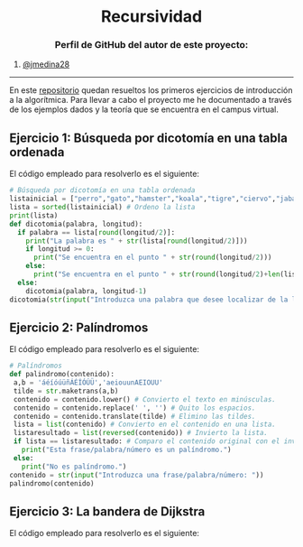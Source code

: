 <h1 align="center">Recursividad</h1>

<h3 align="center">Perfil de GitHub del autor de este proyecto:</h3>

1. [@jmedina28](https://github.com/jmedina28)

---
En este [repositorio](https://github.com/jmedina28/EjerciciosRecursividad) quedan resueltos los primeros ejercicios de introducción a la algorítmica. Para llevar a cabo el proyecto me he documentado a través de los ejemplos dados y la teoría que se encuentra en el campus virtual.

## Ejercicio 1: Búsqueda por dicotomía en una tabla ordenada

El código empleado para resolverlo es el siguiente:

```python
# Búsqueda por dicotomía en una tabla ordenada
listainicial = ["perro","gato","hamster","koala","tigre","ciervo","jabalí","conejo","cabra","ratón","rata","serpiente","hormiga","lobo","lince"]
lista = sorted(listainicial) # Ordeno la lista
print(lista)
def dicotomia(palabra, longitud):
  if palabra == lista[round(longitud/2)]:
    print("La palabra es " + str(lista[round(longitud/2)]))
    if longitud >= 0:
      print("Se encuentra en el punto " + str(round(longitud/2)))
    else:
      print("Se encuentra en el punto " + str(round(longitud/2)+len(lista)))
  else:
    dicotomia(palabra, longitud-1)
dicotomia(str(input("Introduzca una palabra que desee localizar de la lista dada: ")), len(lista))
```

## Ejercicio 2: Palíndromos

El código empleado para resolverlo es el siguiente:
 
 ```python
 # Palíndromos
def palindromo(contenido):
  a,b = 'áéíóúüñÁÉÍÓÚÜ','aeiouunAEIOUU'
  tilde = str.maketrans(a,b)
  contenido = contenido.lower() # Convierto el texto en minúsculas.
  contenido = contenido.replace(' ', '') # Quito los espacios.
  contenido = contenido.translate(tilde) # Elimino las tildes.
  lista = list(contenido) # Convierto en el contenido en una lista.
  listaresultado = list(reversed(contenido)) # Invierto la lista.
  if lista == listaresultado: # Comparo el contenido original con el inverso.
    print("Esta frase/palabra/número es un palíndromo.")
  else:
    print("No es palíndromo.")
contenido = str(input("Introduzca una frase/palabra/número: "))
palindromo(contenido)

```
## Ejercicio 3: La bandera de Dijkstra

El código empleado para resolverlo es el siguiente:
 
 ```python

```
